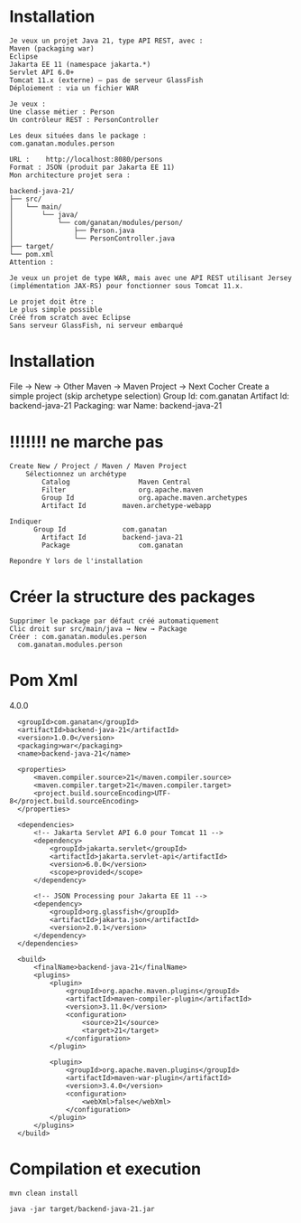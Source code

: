 # Installation

    Je veux un projet Java 21, type API REST, avec :
    Maven (packaging war)
    Eclipse
    Jakarta EE 11 (namespace jakarta.*)
    Servlet API 6.0+
    Tomcat 11.x (externe) – pas de serveur GlassFish
    Déploiement : via un fichier WAR

    Je veux :
    Une classe métier : Person
    Un contrôleur REST : PersonController

    Les deux situées dans le package :
    com.ganatan.modules.person

    URL :    http://localhost:8080/persons
    Format : JSON (produit par Jakarta EE 11)
    Mon architecture projet sera :

    backend-java-21/
    ├── src/
    │   └── main/
    │       └── java/
    │           └── com/ganatan/modules/person/
    │               ├── Person.java
    │               └── PersonController.java
    ├── target/
    └── pom.xml
    Attention :

    Je veux un projet de type WAR, mais avec une API REST utilisant Jersey (implémentation JAX-RS) pour fonctionner sous Tomcat 11.x.

    Le projet doit être :
    Le plus simple possible
    Créé from scratch avec Eclipse
    Sans serveur GlassFish, ni serveur embarqué


# Installation
  
  
  File → New → Other
    Maven → Maven Project → Next
      Cocher Create a simple project (skip archetype selection)
      Group Id: com.ganatan
      Artifact Id: backend-java-21
      Packaging: war
      Name: backend-java-21


  # !!!!!!! ne marche pas
	Create New / Project / Maven / Maven Project
		Sélectionnez un archétype
			Catalog					Maven Central
			Filter					org.apache.maven
			Group Id				org.apache.maven.archetypes
			Artifact Id			maven.archetype-webapp

    Indiquer 
		  Group Id				com.ganatan
			Artifact Id			backend-java-21
			Package					com.ganatan      

    Repondre Y lors de l'installation      

 # Créer la structure des packages
    Supprimer le package par défaut créé automatiquement
    Clic droit sur src/main/java → New → Package
    Créer : com.ganatan.modules.person
      com.ganatan.modules.person

# Pom Xml

  <?xml version="1.0" encoding="UTF-8"?>
  <project xmlns="http://maven.apache.org/POM/4.0.0"
          xmlns:xsi="http://www.w3.org/2001/XMLSchema-instance"
          xsi:schemaLocation="http://maven.apache.org/POM/4.0.0 
          http://maven.apache.org/xsd/maven-4.0.0.xsd">
      <modelVersion>4.0.0</modelVersion>
      
      <groupId>com.ganatan</groupId>
      <artifactId>backend-java-21</artifactId>
      <version>1.0.0</version>
      <packaging>war</packaging>
      <name>backend-java-21</name>
      
      <properties>
          <maven.compiler.source>21</maven.compiler.source>
          <maven.compiler.target>21</maven.compiler.target>
          <project.build.sourceEncoding>UTF-8</project.build.sourceEncoding>
      </properties>
      
      <dependencies>
          <!-- Jakarta Servlet API 6.0 pour Tomcat 11 -->
          <dependency>
              <groupId>jakarta.servlet</groupId>
              <artifactId>jakarta.servlet-api</artifactId>
              <version>6.0.0</version>
              <scope>provided</scope>
          </dependency>
          
          <!-- JSON Processing pour Jakarta EE 11 -->
          <dependency>
              <groupId>org.glassfish</groupId>
              <artifactId>jakarta.json</artifactId>
              <version>2.0.1</version>
          </dependency>
      </dependencies>
      
      <build>
          <finalName>backend-java-21</finalName>
          <plugins>
              <plugin>
                  <groupId>org.apache.maven.plugins</groupId>
                  <artifactId>maven-compiler-plugin</artifactId>
                  <version>3.11.0</version>
                  <configuration>
                      <source>21</source>
                      <target>21</target>
                  </configuration>
              </plugin>
              
              <plugin>
                  <groupId>org.apache.maven.plugins</groupId>
                  <artifactId>maven-war-plugin</artifactId>
                  <version>3.4.0</version>
                  <configuration>
                      <webXml>false</webXml>
                  </configuration>
              </plugin>
          </plugins>
      </build>
  </project>

  # Compilation et execution
    
    mvn clean install
    
    java -jar target/backend-java-21.jar